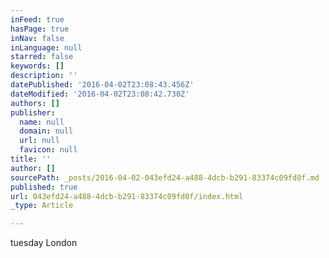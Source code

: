 ```yaml
---
inFeed: true
hasPage: true
inNav: false
inLanguage: null
starred: false
keywords: []
description: ''
datePublished: '2016-04-02T23:08:43.456Z'
dateModified: '2016-04-02T23:08:42.730Z'
authors: []
publisher:
  name: null
  domain: null
  url: null
  favicon: null
title: ''
author: []
sourcePath: _posts/2016-04-02-043efd24-a488-4dcb-b291-83374c09fd0f.md
published: true
url: 043efd24-a488-4dcb-b291-83374c09fd0f/index.html
_type: Article

---
```

tuesday  London